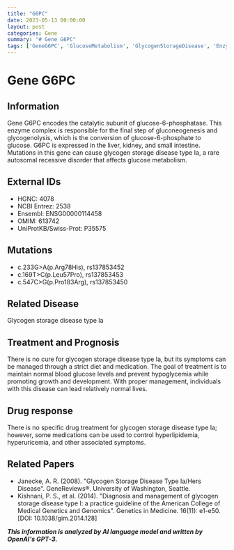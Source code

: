 ```yaml
---
title: "G6PC"
date: 2023-05-13 00:00:00
layout: post
categories: Gene
summary: "# Gene G6PC"
tags: ['GeneG6PC', 'GlucoseMetabolism', 'GlycogenStorageDisease', 'EnzymeComplex', 'Mutation', 'Treatment', 'Hyperlipidemia', 'Hyperuricemia']
---
```


# Gene G6PC

## Information

Gene G6PC encodes the catalytic subunit of glucose-6-phosphatase. This enzyme complex is responsible for the final step of gluconeogenesis and glycogenolysis, which is the conversion of glucose-6-phosphate to glucose. G6PC is expressed in the liver, kidney, and small intestine. Mutations in this gene can cause glycogen storage disease type Ia, a rare autosomal recessive disorder that affects glucose metabolism. 

## External IDs

- HGNC: 4078
- NCBI Entrez: 2538
- Ensembl: ENSG00000114458
- OMIM: 613742
- UniProtKB/Swiss-Prot: P35575

## Mutations

- c.233G>A(p.Arg78His), rs137853452
- c.169T>C(p.Leu57Pro), rs137853453
- c.547C>G(p.Pro183Arg), rs137853450

## Related Disease

Glycogen storage disease type Ia

## Treatment and Prognosis

There is no cure for glycogen storage disease type Ia, but its symptoms can be managed through a strict diet and medication. The goal of treatment is to maintain normal blood glucose levels and prevent hypoglycemia while promoting growth and development. With proper management, individuals with this disease can lead relatively normal lives.

## Drug response

There is no specific drug treatment for glycogen storage disease type Ia; however, some medications can be used to control hyperlipidemia, hyperuricemia, and other associated symptoms.

## Related Papers

- Janecke, A. R. (2008). "Glycogen Storage Disease Type Ia/Hers Disease". GeneReviews®. University of Washington, Seattle. 
- Kishnani, P. S., et al. (2014). "Diagnosis and management of glycogen storage disease type I: a practice guideline of the American College of Medical Genetics and Genomics". Genetics in Medicine. 16(11): e1-e50. [DOI: 10.1038/gim.2014.128]

**_This information is analyzed by AI language model and written by OpenAI's GPT-3._**